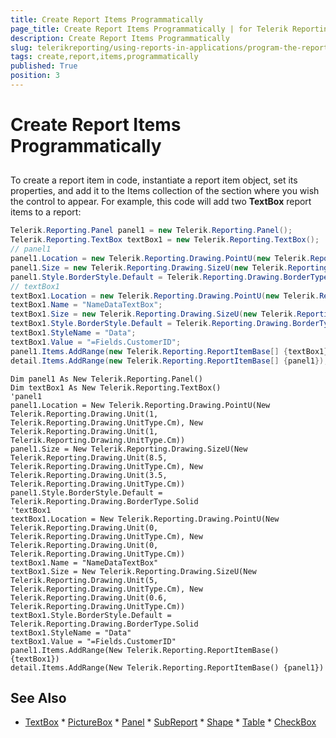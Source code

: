```yaml
---
title: Create Report Items Programmatically
page_title: Create Report Items Programmatically | for Telerik Reporting Documentation
description: Create Report Items Programmatically
slug: telerikreporting/using-reports-in-applications/program-the-report-definition/create-report-items-programmatically
tags: create,report,items,programmatically
published: True
position: 3
---
```


# Create Report Items Programmatically



## 

To create a report item in code, instantiate a report item object, set its properties, and add it to the Items collection of the section where you wish the control to appear. For example, this code will add two __TextBox__  report items to a report:

	
````C#
Telerik.Reporting.Panel panel1 = new Telerik.Reporting.Panel();
Telerik.Reporting.TextBox textBox1 = new Telerik.Reporting.TextBox();
// panel1
panel1.Location = new Telerik.Reporting.Drawing.PointU(new Telerik.Reporting.Drawing.Unit(1.0, Telerik.Reporting.Drawing.UnitType.Cm), new Telerik.Reporting.Drawing.Unit(1.0, Telerik.Reporting.Drawing.UnitType.Cm));
panel1.Size = new Telerik.Reporting.Drawing.SizeU(new Telerik.Reporting.Drawing.Unit(8.5, Telerik.Reporting.Drawing.UnitType.Cm), new Telerik.Reporting.Drawing.Unit(3.5, Telerik.Reporting.Drawing.UnitType.Cm));
panel1.Style.BorderStyle.Default = Telerik.Reporting.Drawing.BorderType.Solid;
// textBox1
textBox1.Location = new Telerik.Reporting.Drawing.PointU(new Telerik.Reporting.Drawing.Unit(0, Telerik.Reporting.Drawing.UnitType.Cm), new Telerik.Reporting.Drawing.Unit(0, Telerik.Reporting.Drawing.UnitType.Cm));
textBox1.Name = "NameDataTextBox";
textBox1.Size = new Telerik.Reporting.Drawing.SizeU(new Telerik.Reporting.Drawing.Unit(5.0, Telerik.Reporting.Drawing.UnitType.Cm), new Telerik.Reporting.Drawing.Unit(0.6, Telerik.Reporting.Drawing.UnitType.Cm));
textBox1.Style.BorderStyle.Default = Telerik.Reporting.Drawing.BorderType.Solid;
textBox1.StyleName = "Data";
textBox1.Value = "=Fields.CustomerID";
panel1.Items.AddRange(new Telerik.Reporting.ReportItemBase[] {textBox1});
detail.Items.AddRange(new Telerik.Reporting.ReportItemBase[] {panel1});
````
````VB.NET
Dim panel1 As New Telerik.Reporting.Panel()
Dim textBox1 As New Telerik.Reporting.TextBox()
'panel1
panel1.Location = New Telerik.Reporting.Drawing.PointU(New Telerik.Reporting.Drawing.Unit(1, Telerik.Reporting.Drawing.UnitType.Cm), New Telerik.Reporting.Drawing.Unit(1, Telerik.Reporting.Drawing.UnitType.Cm))
panel1.Size = New Telerik.Reporting.Drawing.SizeU(New Telerik.Reporting.Drawing.Unit(8.5, Telerik.Reporting.Drawing.UnitType.Cm), New Telerik.Reporting.Drawing.Unit(3.5, Telerik.Reporting.Drawing.UnitType.Cm))
panel1.Style.BorderStyle.Default = Telerik.Reporting.Drawing.BorderType.Solid
'textBox1
textBox1.Location = New Telerik.Reporting.Drawing.PointU(New Telerik.Reporting.Drawing.Unit(0, Telerik.Reporting.Drawing.UnitType.Cm), New Telerik.Reporting.Drawing.Unit(0, Telerik.Reporting.Drawing.UnitType.Cm))
textBox1.Name = "NameDataTextBox"
textBox1.Size = New Telerik.Reporting.Drawing.SizeU(New Telerik.Reporting.Drawing.Unit(5, Telerik.Reporting.Drawing.UnitType.Cm), New Telerik.Reporting.Drawing.Unit(0.6, Telerik.Reporting.Drawing.UnitType.Cm))
textBox1.Style.BorderStyle.Default = Telerik.Reporting.Drawing.BorderType.Solid
textBox1.StyleName = "Data"
textBox1.Value = "=Fields.CustomerID"
panel1.Items.AddRange(New Telerik.Reporting.ReportItemBase() {textBox1})
detail.Items.AddRange(New Telerik.Reporting.ReportItemBase() {panel1})
````



## See Also
 * [TextBox](/reporting/api/Telerik.Reporting.TextBox)  * [PictureBox](/reporting/api/Telerik.Reporting.PictureBox)  * [Panel](/reporting/api/Telerik.Reporting.Panel)  * [SubReport](/reporting/api/Telerik.Reporting.SubReport)  * [Shape](/reporting/api/Telerik.Reporting.Shape)  * [Table](/reporting/api/Telerik.Reporting.Table)  * [CheckBox](/reporting/api/Telerik.Reporting.CheckBox) 
